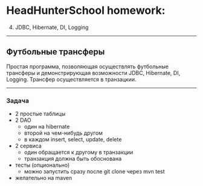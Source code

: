 # HeadHunterSchool homework: 
4. JDBC, Hibernate, DI, Logging
---------

## Футбольные трансферы

Простая программа, позволяющая осуществлять футбольные трансферы и демонстрирующая возможности JDBC, Hibernate, DI, Logging. 
Трансфер осуществляется в транзацкии.

---------

### Задача

- 2 простые таблицы
- 2 DAO
  - один на hibernate
  - второй на чем-нибудь другом
  - в каждом insert, select, update, delete
- 2 сервиса
  - один обращается к другому в транзакции
  - транзакция должна быть обоснована
- тесты (опционально)
  - можно запустить сразу после git clone через mvn test
- желательно на maven
